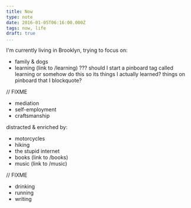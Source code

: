 ```yaml
---
title: Now
type: note
date: 2016-01-05T06:16:00.000Z
tags: now, life
draft: true
...
```


I'm currently living in Brooklyn, trying to focus on:

- family & dogs
- learning (link to /learning) ??? should I start a pinboard tag called learning
  or somehow do this so its things I actually learned?
  things on pinboard that I blockquote?

// FIXME
- mediation
- self-employment
- craftsmanship

distracted & enriched by:

- motorcycles
- hiking
- the stupid internet
- books (link to /books)
- music (link to /music)

// FIXME
- drinking
- running
- writing
